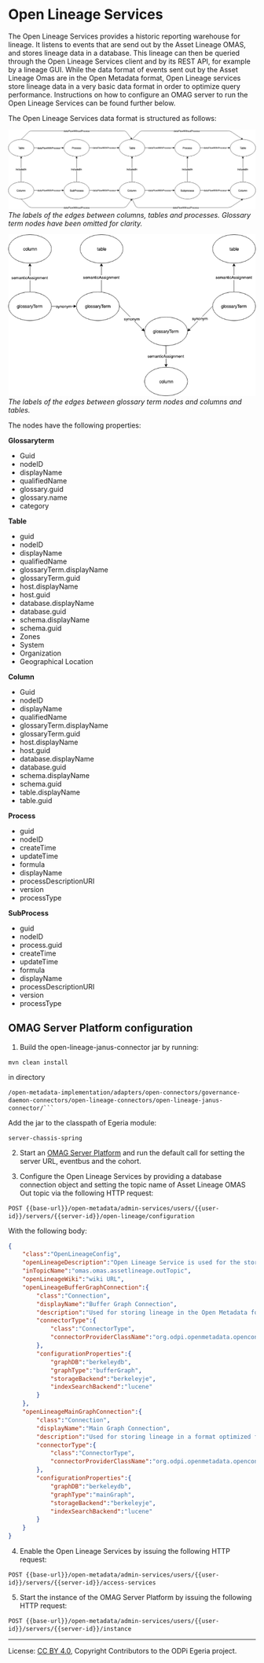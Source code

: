 <!-- SPDX-License-Identifier: CC-BY-4.0 -->
<!-- Copyright Contributors to the ODPi Egeria project. -->

# Open Lineage Services

The Open Lineage Services provides a historic reporting warehouse for lineage. It listens to events that are send out 
by the Asset Lineage OMAS, and stores lineage data in a database. This lineage can then be queried through
the Open Lineage Services client and by its REST API, for example by a lineage GUI. While the data format of events sent
out by the Asset Lineage Omas are in the Open Metadata format, Open Lineage services store lineage data in a very basic
data format in order to optimize query performance. Instructions on how to configure an OMAG server to run the 
Open Lineage Services can be found further below.

The Open Lineage Services data format is structured as follows:

![Main graph data schema](assets/img/main_graph.png)
*The labels of the edges between columns, tables and processes. Glossary term nodes have been omitted for clarity.*

![Glossary lineage](assets/img/glossary_lineage.png)
*The labels of the edges between glossary term nodes and columns and tables.*

The nodes have the following properties:

**Glossaryterm**

- Guid
- nodeID
- displayName
- qualifiedName
- glossary.guid
- glossary.name
- category

**Table**

- guid
- nodeID
- displayName
- qualifiedName
- glossaryTerm.displayName
- glossaryTerm.guid
- host.displayName
- host.guid
- database.displayName
- database.guid
- schema.displayName
- schema.guid
- Zones
- System
- Organization
- Geographical Location

**Column**

- Guid
- nodeID
- displayName
- qualifiedName
- glossaryTerm.displayName
- glossaryTerm.guid
- host.displayName
- host.guid
- database.displayName
- database.guid
- schema.displayName
- schema.guid
- table.displayName
- table.guid

**Process**

- guid
- nodeID
- createTime
- updateTime
- formula
- displayName
- processDescriptionURI
- version
- processType

**SubProcess**

- guid
- nodeID
- process.guid
- createTime
- updateTime
- formula
- displayName
- processDescriptionURI
- version
- processType

## OMAG Server Platform configuration

1. Build the open-lineage-janus-connector jar by running:

```
mvn clean install
```

in directory

```
/open-metadata-implementation/adapters/open-connectors/governance-daemon-connectors/open-lineage-connectors/open-lineage-janus-connector/```
```

Add the jar to the classpath of Egeria module:

```
server-chassis-spring
```

2. Start an [OMAG Server Platform](../../../open-metadata-resources/open-metadata-tutorials/omag-server-tutorial) and
run the default call for setting the server URL, eventbus and the cohort.

3. Configure the Open Lineage Services by providing a database connection object and setting the topic name of Asset 
Lineage OMAS Out topic via the following HTTP request:
```
POST {{base-url}}/open-metadata/admin-services/users/{{user-id}}/servers/{{server-id}}/open-lineage/configuration
```
With the following body: 
```json
{ 
    "class":"OpenLineageConfig",
    "openLineageDescription":"Open Lineage Service is used for the storage and querying of lineage",
    "inTopicName":"omas.omas.assetlineage.outTopic",
    "openLineageWiki":"wiki URL",
    "openLineageBufferGraphConnection":{ 
        "class":"Connection",
        "displayName":"Buffer Graph Connection",
        "description":"Used for storing lineage in the Open Metadata format",
        "connectorType":{ 
            "class":"ConnectorType",
            "connectorProviderClassName":"org.odpi.openmetadata.openconnectors.governancedaemonconnectors.openlineageconnectors.janusconnector.buffergraph.BufferGraphConnectorProvider"
        },
        "configurationProperties":{ 
            "graphDB":"berkeleydb",
            "graphType":"bufferGraph",
            "storageBackend":"berkeleyje",
            "indexSearchBackend":"lucene"
        }
    },
    "openLineageMainGraphConnection":{ 
        "class":"Connection",
        "displayName":"Main Graph Connection",
        "description":"Used for storing lineage in a format optimized for querying lineage",
        "connectorType":{ 
            "class":"ConnectorType",
            "connectorProviderClassName":"org.odpi.openmetadata.openconnectors.governancedaemonconnectors.openlineageconnectors.janusconnector.maingraph.MainGraphConnectorProvider"
        },
        "configurationProperties":{ 
            "graphDB":"berkeleydb",
            "graphType":"mainGraph",
            "storageBackend":"berkeleyje",
            "indexSearchBackend":"lucene"
        }
    }
}
```

4. Enable the Open Lineage Services by issuing the following HTTP request:

```
POST {{base-url}}/open-metadata/admin-services/users/{{user-id}}/servers/{{server-id}}/access-services
```

5. Start the instance of the OMAG Server Platform by issuing the following HTTP request:
    
```
POST {{base-url}}/open-metadata/admin-services/users/{{user-id}}/servers/{{server-id}}/instance
```

----
License: [CC BY 4.0](https://creativecommons.org/licenses/by/4.0/),
Copyright Contributors to the ODPi Egeria project.